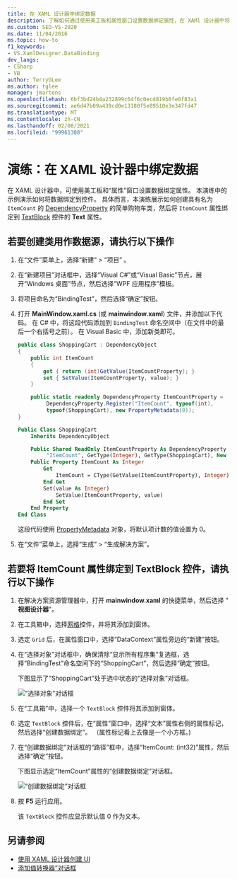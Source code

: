 ```yaml
---
title: 在 XAML 设计器中绑定数据
description: 了解如何通过使用美工板和属性窗口设置数据绑定属性，在 XAMl 设计器中将数据绑定到控件。
ms.custom: SEO-VS-2020
ms.date: 11/04/2016
ms.topic: how-to
f1_keywords:
- VS.XamlDesigner.DataBinding
dev_langs:
- CSharp
- VB
author: TerryGLee
ms.author: tglee
manager: jmartens
ms.openlocfilehash: 6bf3bd24b4a232899c64f6c0ecd819b0fe0f83a1
ms.sourcegitcommit: ae6d47b09a439cd0e13180f5e89510e3e347fd47
ms.translationtype: MT
ms.contentlocale: zh-CN
ms.lasthandoff: 02/08/2021
ms.locfileid: "99961308"
---
```

# <a name="walkthrough-bind-to-data-in-xaml-designer"></a>演练：在 XAML 设计器中绑定数据

在 XAML 设计器中，可使用美工板和“属性”窗口设置数据绑定属性。 本演练中的示例演示如何将数据绑定到控件。 具体而言，本演练展示如何创建具有名为 `ItemCount` 的 [DependencyProperty](xref:Windows.UI.Xaml.DependencyProperty) 的简单购物车类，然后将 `ItemCount` 属性绑定到 [TextBlock](xref:Windows.UI.Xaml.Controls.TextBlock) 控件的 **Text** 属性。

## <a name="to-create-a-class-to-use-as-a-data-source"></a>若要创建类用作数据源，请执行以下操作

1. 在“文件”菜单上，选择“新建” > “项目”  。

1. 在“新建项目”对话框中，选择“Visual C#”或“Visual Basic”节点，展开“Windows 桌面”节点，然后选择“WPF 应用程序”模板。

1. 将项目命名为“BindingTest”，然后选择“确定”按钮。

1. 打开 **MainWindow.xaml.cs** (或 **mainwindow.xaml**) 文件，并添加以下代码。 在 C# 中，将这段代码添加到 `BindingTest` 命名空间中（在文件中的最后一个右括号之前）。 在 Visual Basic 中，添加新类即可。

   ```csharp
   public class ShoppingCart : DependencyObject
   {
       public int ItemCount
       {
           get { return (int)GetValue(ItemCountProperty); }
           set { SetValue(ItemCountProperty, value); }
       }

       public static readonly DependencyProperty ItemCountProperty =
            DependencyProperty.Register("ItemCount", typeof(int),
            typeof(ShoppingCart), new PropertyMetadata(0));
   }
   ```

   ```vb
   Public Class ShoppingCart
       Inherits DependencyObject

       Public Shared ReadOnly ItemCountProperty As DependencyProperty = DependencyProperty.Register(
            "ItemCount", GetType(Integer), GetType(ShoppingCart), New PropertyMetadata(0))
       Public Property ItemCount As Integer
           Get
               ItemCount = CType(GetValue(ItemCountProperty), Integer)
           End Get
           Set(value As Integer)
               SetValue(ItemCountProperty, value)
           End Set
       End Property
   End Class
   ```

   这段代码使用 [PropertyMetadata](xref:Windows.UI.Xaml.PropertyMetadata) 对象，将默认项计数的值设置为 0。

1. 在“文件”菜单上，选择“生成” > “生成解决方案”。

## <a name="to-bind-the-itemcount-property-to-a-textblock-control"></a>若要将 ItemCount 属性绑定到 TextBlock 控件，请执行以下操作

1. 在解决方案资源管理器中，打开 **mainwindow.xaml** 的快捷菜单，然后选择 " **视图设计器**"。

1. 在工具箱中，选择[网格](xref:Windows.UI.Xaml.Controls.Grid)控件，并将其添加到窗体。

1. 选定 `Grid` 后，在属性窗口中，选择“DataContext”属性旁边的“新建”按钮。

1. 在“选择对象”对话框中，确保清除“显示所有程序集”复选框，选择“BindingTest”命名空间下的“ShoppingCart”，然后选择“确定”按钮。

     下图显示了“ShoppingCart”处于选中状态的“选择对象”对话框。

     ![“选择对象”对话框](../designers/media/blendselectobject.png)

1. 在“工具箱”中，选择一个 `TextBlock` 控件将其添加到窗体。

1. 选定 `TextBlock` 控件后，在“属性”窗口中，选择“文本”属性右侧的属性标记，然后选择“创建数据绑定”。 （属性标记看上去像是一个小方框。)

1. 在“创建数据绑定”对话框的“路径”框中，选择“ItemCount: (int32)”属性，然后选择“确定”按钮。

     下图显示选定“ItemCount”属性的“创建数据绑定”对话框。

     ![“创建数据绑定”对话框](../designers/media/xaml_create_data_binding.png)

1. 按 **F5** 运行应用。

     该 `TextBlock` 控件应显示默认值 0 作为文本。

## <a name="see-also"></a>另请参阅

- [使用 XAML 设计器创建 UI](../xaml-tools/creating-a-ui-by-using-xaml-designer-in-visual-studio.md)
- [添加值转换器”对话框](/previous-versions/hh965588(v=vs.140))